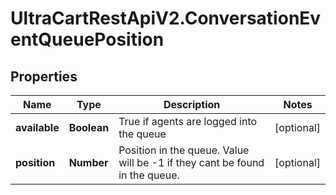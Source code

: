 # UltraCartRestApiV2.ConversationEventQueuePosition

## Properties
Name | Type | Description | Notes
------------ | ------------- | ------------- | -------------
**available** | **Boolean** | True if agents are logged into the queue | [optional] 
**position** | **Number** | Position in the queue.  Value will be -1 if they cant be found in the queue. | [optional] 


